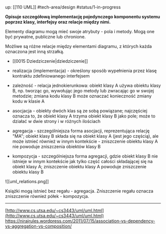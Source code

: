 up: [[110 UML]]
#tech-area/design
#status/1-in-progress

**Opisuje szczegółową implementację pojedynczego komponentu systemu poprzez klasy, interfejsy oraz relacje między nimi.**

Elementy diagramu mogą mieć swoje atrybuty - pola i metody. Mogą one być prywatne, publiczne lub chronione.

Możliwe są różne relacje między elementami diagramu, z których każda oznaczona jest inną strzałką.
- [[0015 Dziedziczenie|dziedziczenie]]
- realizacja (implementacja) - określony sposób wypełnienia przez klasę kontraktu zdefiniowanego interfejsem

- zależność - relacja jednokierunkowa: obiekt klasy A używa obiektu klasy B, np. tworząc go, wywołując jego metody lub zwracając go w swojej metodzie; zmiana kodu klasy B może oznaczać konieczność zmiany kodu w klasie A
- asocjacja - obiekty dwóch klas są ze sobą powiązane; najczęściej oznacza to, że obiekt klasy A trzyma obiekt klasy B jako pole; może to działać w dwie strony i w różnych ilościach
- agregacja - szczególniejsza forma asocjacji, reprezentująca relację "MA"; obiekt klasy B składa się na obiekt klasy A (jest jego częścią), ale może istnieć również w innym kontekście - zniszczenie obiektu klasy A nie powoduje zniszczenia obiektów klasy B
- kompozycja - szczególniejsza forma agregacji, gdzie obiekt klasy B nie istnieje w innym kontekście jak tylko część całości składającej się na obiekt klasy A; zniszczenie obiektu klasy A powoduje zniszczenie obiektu klasy B

![[uml_relations.png]]

Książki mogą istnieć bez regału - agregacja.
Zniszczenie regału oznacza zniszczenie również półek - kompozycja.

---
[http://www.cs.utsa.edu/~cs3443/uml/uml.html](http://www.cs.utsa.edu/~cs3443/uml/uml.html)
https://nirajrules.wordpress.com/2011/07/15/association-vs-dependency-vs-aggregation-vs-composition/